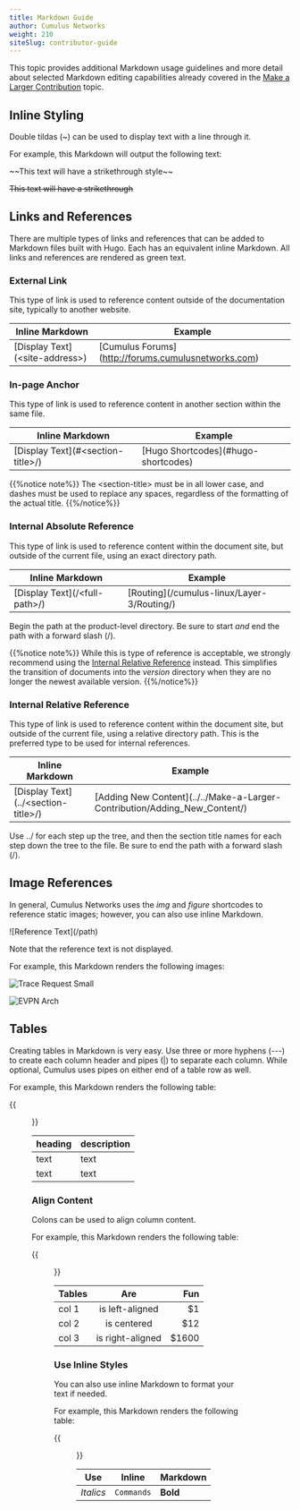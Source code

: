 ```yaml
---
title: Markdown Guide
author: Cumulus Networks
weight: 210
siteSlug: contributor-guide
---
```

This topic provides additional Markdown usage guidelines and more detail about selected Markdown editing capabilities already covered in the [Make a Larger Contribution](../../Make-a-Larger-Contribution/) topic.

## Inline Styling

Double tildas (~) can be used to display text with a line through it. 

For example, this Markdown will output the following text:

\~\~This text will have a strikethrough style\~\~

~~This text will have a strikethrough~~

## Links and References

There are multiple types of links and references that can be added to Markdown files built with Hugo. Each has an equivalent inline Markdown. All links and references are rendered as green text.

### External Link

This type of link is used to reference content outside of the documentation site, typically to another website.

| Inline Markdown | Example |
| -------------------- | ---------- |
| \[Display Text\](\<site-address\>) | \[Cumulus Forums\](http://forums.cumulusnetworks.com) |

### In-page Anchor

This type of link is used to reference content in another section within the same file.

| Inline Markdown | Example |
| -------------------- | ---------- |
| \[Display Text\](#\<section-title\>/) | \[Hugo Shortcodes\](#hugo-shortcodes) |

{{%notice note%}}
The \<section-title\> must be in all lower case, and dashes must be used to replace any spaces, regardless of the formatting of the actual title.
{{%/notice%}}

### Internal Absolute Reference

This type of link is used to reference content within the document site, but outside of the current file, using an exact directory path.

| Inline Markdown | Example |
| -------------------- | ---------- |
| \[Display Text\](/\<full-path\>/) | \[Routing\](/cumulus-linux/Layer-3/Routing/) |

Begin the path at the product-level directory. Be sure to start *and* end the path with a forward slash (/).

{{%notice note%}}
While this is type of reference is acceptable, we strongly recommend using the [Internal Relative Reference](#internal-relative-reference) instead. This simplifies the transition of documents into the *version* directory when they are no longer the newest available version.
{{%/notice%}}

### Internal Relative Reference

This type of link is used to reference content within the document site, but outside of the current file, using a relative directory path. This is the preferred type to be used for internal references.

| Inline Markdown | Example |
| -------------------- | ---------- |
| \[Display Text\](../\<section-title\>/) | \[Adding New Content\](../../Make-a-Larger-Contribution/Adding_New_Content/) |

Use ../ for each step up the tree, and then the section title names for each step down the tree to the file. Be sure to end the path with a forward slash (/).

## Image References

In general, Cumulus Networks uses the *img* and *figure*  shortcodes to reference static images; however, you can also use inline Markdown.

\!\[Reference Text\](/path)

Note that the reference text is not displayed.

For example, this Markdown renders the following images:

![Trace Request Small](/images/uploads/sch-trace-request-small-card.png)

![EVPN Arch](/images/cumulus-linux/evpn-basic-clos.png)

## Tables

Creating tables in Markdown is very easy. Use three or more hyphens (---) to create each column header and pipes (|) to separate each column. While optional, Cumulus uses pipes on either end of a table row as well. 

For example, this Markdown renders the following table:

{{<figure src="/images/uploads/contrib-gde-table-mkdn.png" width="250">}}

| heading | description |
| ---------  | ----------- |
| text        | text   |
| text        | text   |

### Align Content

Colons can be used to align column content.

For example, this Markdown renders the following table:

{{<figure src="/images/uploads/contrib-gde-table-alignment.png" width="300">}}

| Tables | Are | Fun |
| ------ |:---:| ---:|
| col 1 | is left-aligned | $1 |
| col 2 | is centered | $12 |
| col 3 | is right-aligned | $1600 |

### Use Inline Styles

You can also use inline Markdown to format your text if needed.

For example, this Markdown renders the following table:

{{<figure src="/images/uploads/contrib-gde-table-style.png" width="300">}}

| Use | Inline | Markdown |
| --- | --- | --- |
| *Italics* | `Commands` | **Bold** |
